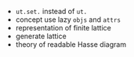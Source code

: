 - `ut.set.` instead of `ut.`
- concept use lazy `objs` and `attrs`
- representation of finite lattice
- generate lattice
- theory of readable Hasse diagram
